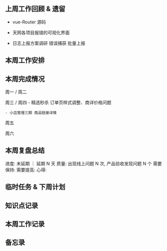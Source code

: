 ## 上周工作回顾 & 遗留
  - vue-Router 源码
  - 天网各项目报错的可视化界面

  - 日志上报方案调研
    错误捕获
    批量上报

## 本周工作安排

## 本周完成情况
  周一 / 周二 

  周三 / 周四 
    - 精选秒杀 订单页样式调整、商详价格问题
   
    - 小店管理三期 商品链接详情

  周五
    
  周六
    
    
## 本周复盘总结
  进度: 未延期 ｜ 延期 N 天
  质量: 出现线上问题 N 次, 产品验收发现问题 N 个
  需要保持:
  需要提高:
  心得:

## 临时任务 & 下周计划
  
## 知识点记录


## 本周工作记录
  
    
## 备忘录